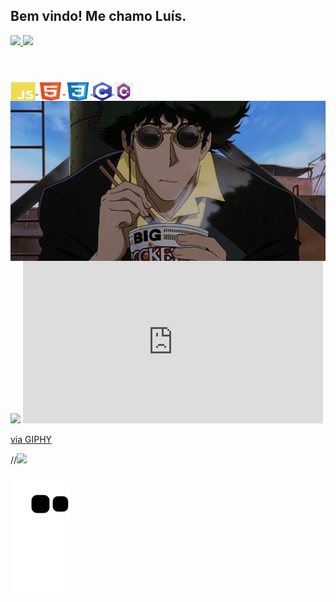 ## Bem vindo! Me chamo Luís. ##
 <div>
  <a href="https://github.com/LuisQuintino">
  <img height="160em" src="https://github-readme-stats.vercel.app/api?username=LuisQuintino&show_icons=true&theme=monokai&include_all_commits=true&count_private=true"/>
  <img height="160em" src="https://github-readme-stats.vercel.app/api/top-langs/?username=LuisQuintino&layout=compact&langs_count=7&theme=monokai"/>
 </div>
  
  #
  
 <div style="display: inline_block"><br>
  <img align="center" alt="Js" height="30" width="40" src="https://raw.githubusercontent.com/devicons/devicon/master/icons/javascript/javascript-plain.svg">
  <img align="center" alt="HTML" height="30" width="40" src="https://raw.githubusercontent.com/devicons/devicon/master/icons/html5/html5-original.svg">
  <img align="center" alt="CSS" height="30" width="40" src="https://raw.githubusercontent.com/devicons/devicon/master/icons/css3/css3-original.svg">
  <img align="center" alt="C" height="30" width="30" src="https://github.com/andrefreddi/andrefreddi/blob/main/imagens/c.png">
   <img align="center" alt="C" height="30" width="30" src="https://github.com/LuisQuintino/LuisQuintino/blob/main/Logos/c%23.png">
  <img align="right"  alt="gif"   height="256" width="512" src="https://github.com/LuisQuintino/LuisQuintino/blob/main/Logos/bebop2.gif">
</div>
 
 ##
                           
 <div> 
  <a href = "mailto:luis.v.quintino@gmail.com">
  <img src="https://img.shields.io/badge/-Gmail-%23333?style=for-the-badge&logo=gmail&logoColor=white" target="_blank"></a>
  <a href="https://www.linkedin.com/in/lu%C3%ADs-quintino-a50614226/" target="_blank">
  <iframe src="https://giphy.com/embed/v87ycxiegXFF6" width="480" height="260" frameBorder="0" class="giphy-embed" allowFullScreen></iframe><p><a href="https://giphy.com/gifs/cowboy-bebop-spike-spiegel-v87ycxiegXFF6">via GIPHY</a></p>
   //<img src="https://img.shields.io/badge/-LinkedIn-%230077B5?style=for-the-badge&logo=linkedin&logoColor=white" target="_blank"></a> 
 
  ![Snake animation](https://github.com/rafaballerini/rafaballerini/blob/output/github-contribution-grid-snake.svg)
 
</div>
